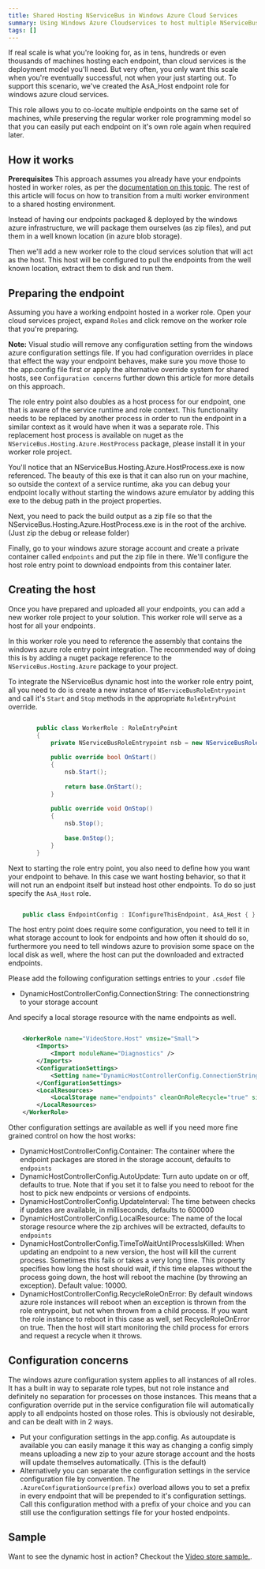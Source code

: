 ```yaml
---
title: Shared Hosting NServiceBus in Windows Azure Cloud Services
summary: Using Windows Azure Cloudservices to host multiple NServiceBus endpoints on a shared pool of machines.
tags: []
---
```


If real scale is what you're looking for, as in tens, hundreds or even thousands of machines hosting each endpoint, than cloud services is the deployment model you'll need. But very often, you only want this scale when you're eventually successful, not when your just starting out. To support this scenario, we've created the AsA_Host endpoint role for windows azure cloud services.

This role allows you to co-locate multiple endpoints on the same set of machines, while preserving the regular worker role programming model so that you can easily put each endpoint on it's own role again when required later.

How it works
-------------

**Prerequisites** This approach assumes you already have your endpoints hosted in worker roles, as per the [documentation on this topic](/nservicebus/hosting-nservicebus-in-windows-azure-cloud-services). The rest of this article will focus on how to transition from a multi worker environment to a shared hosting environment.

Instead of having our endpoints packaged & deployed by the windows azure infrastructure, we will package them ourselves (as zip files), and put them in a well known location (in azure blob storage).

Then we'll add a new worker role to the cloud services solution that will act as the host. This host will be configured to pull the endpoints from the well known location, extract them to disk and run them.

Preparing the endpoint
-----------------------

Assuming you have a working endpoint hosted in a worker role. Open your cloud services project, expand `Roles` and click remove on the worker role that you're preparing.

**Note:** Visual studio will remove any configuration setting from the windows azure configuration settings file. If you had configuration overrides in place that effect the way your endpoint behaves, make sure you move those to the app.config file first or apply the alternative override system for shared hosts, see `Configuration concerns` further down this article for more details on this approach.

The role entry point also doubles as a host process for our endpoint, one that is aware of the service runtime and role context. This functionality needs to be replaced by another process in order to run the endpoint in a similar context as it would have when it was a separate role. This replacement host process is available on nuget as the `NServiceBus.Hosting.Azure.HostProcess` package, please install it in your worker role project. 

You'll notice that an NServiceBus.Hosting.Azure.HostProcess.exe is now referenced. The beauty of this exe is that it can also run on your machine, so outside the context of a service runtime, aka you can debug your endpoint locally without starting the windows azure emulator by adding this exe to the debug path in the project properties.

Next, you need to pack the build output as a zip file so that the NServiceBus.Hosting.Azure.HostProcess.exe is in the root of the archive. (Just zip the debug or release folder)

Finally, go to your windows azure storage account and create a private container called `endpoints` and put the zip file in there. We'll configure the host role entry point to download endpoints from this container later.

Creating the host
-----------------

Once you have prepared and uploaded all your endpoints, you can add a new worker role project to your solution. This worker role will serve as a host for all your endpoints.

In this worker role you need to reference the assembly that contains the windows azure role entry point integration. The recommended way of doing this is by adding a nuget package reference to the `NServiceBus.Hosting.Azure` package to your project.

To integrate the NServiceBus dynamic host into the worker role entry point, all you need to do is create a new instance of `NServiceBusRoleEntrypoint` and call it's `Start` and `Stop` methods in the appropriate `RoleEntryPoint` override. 


```C#

        public class WorkerRole : RoleEntryPoint
	    {
	        private NServiceBusRoleEntrypoint nsb = new NServiceBusRoleEntrypoint();
	
	        public override bool OnStart()
	        {
	            nsb.Start();
	
	            return base.OnStart();
	        }
	
	        public override void OnStop()
	        {
	            nsb.Stop();
	
	            base.OnStop();
	        }
	    }

```

Next to starting the role entry point, you also need to define how you want your endpoint to behave. In this case we want hosting behavior, so that it will not run an endpoint itself but instead host other endpoints. To do so just specify the `AsA_Host` role. 


```C#

    public class EndpointConfig : IConfigureThisEndpoint, AsA_Host { }

```

The host entry point does require some configuration, you need to tell it in what storage account to look for endpoints and how often it should do so, furthermore you need to tell windows azure to provision some space on the local disk as well, where the host can put the downloaded and extracted endpoints.

Please add the following configuration settings entries to your `.csdef` file

* DynamicHostControllerConfig.ConnectionString: The connectionstring to your storage account

And specify a local storage resource with the name endpoints as well.

```XML

	<WorkerRole name="VideoStore.Host" vmsize="Small">
    	<Imports>
      		<Import moduleName="Diagnostics" />
    	</Imports>
    	<ConfigurationSettings>
      		<Setting name="DynamicHostControllerConfig.ConnectionString" />      		
    	</ConfigurationSettings>
    	<LocalResources>
      		<LocalStorage name="endpoints" cleanOnRoleRecycle="true" sizeInMB="1000" />
    	</LocalResources>
	</WorkerRole>


```
Other configuration settings are available as well if you need more fine grained control on how the host works:

* DynamicHostControllerConfig.Container: The container where the endpoint packages are stored in the storage account, defaults to `endpoints`
* DynamicHostControllerConfig.AutoUpdate: Turn auto update on or off, defaults to true. Note that if you set it to false you need to reboot for the host to pick new endpoints or versions of endpoints.
* DynamicHostControllerConfig.UpdateInterval: The time between checks if updates are available, in milliseconds, defaults to 600000
* DynamicHostControllerConfig.LocalResource: The name of the local storage resource where the zip archives will be extracted, defaults to `endpoints`
* DynamicHostControllerConfig.TimeToWaitUntilProcessIsKilled: When updating an endpoint to a new version, the host will kill the current process. Sometimes this fails or takes a very long time. This property specifies how long the host should wait, if this time elapses without the process going down, the host will reboot the machine (by throwing an exception). Default value: 10000.
* DynamicHostControllerConfig.RecycleRoleOnError: By default windows azure role instances will reboot when an exception is thrown from the role entrypoint, but not when thrown from a child process. If you want the role instance to reboot in this case as well, set RecycleRoleOnError on true. Then the host will start monitoring the child process for errors and request a recycle when it throws.

Configuration concerns
---------------------------------

The windows azure configuration system applies to all instances of all roles. It has a built in way to separate role types, but not role instance and definitely no separation for processes on those instances. This means that a configuration override put in the service configuration file will automatically apply to all endpoints hosted on those roles. This is obviously not desirable, and can be dealt with in 2 ways. 

* Put your configuration settings in the app.config. As autoupdate is available you can easily manage it this way as changing a config simply means uploading a new zip to your azure storage account and the hosts will update themselves automatically. (This is the default)
* Alternatively you can separate the configuration settings in the service configuration file by convention. The `.AzureConfigurationSource(prefix)` overload allows you to set a prefix in every endpoint that will be prepended to it's configuration settings. Call this configuration method with a prefix of your choice and you can still use the configuration settings file for your hosted endpoints.


Sample
------

Want to see the dynamic host in action? Checkout the [Video store sample.](https://github.com/Particular/NServiceBus.Azure.Samples/tree/master/VideoStore.AzureStorageQueues.Cloud.DynamicHost).






















